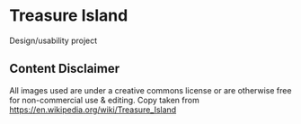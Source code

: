 # Treasure Island
Design/usability project


## Content Disclaimer
All images used are under a creative commons license or are otherwise free for non-commercial use & editing.
Copy taken from https://en.wikipedia.org/wiki/Treasure_Island
